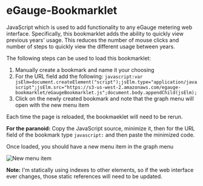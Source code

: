 # eGauge-Bookmarklet
JavaScript which is used to add functionality to any eGauge metering web interface. Specifically, this bookmarklet adds the ability to quickly view previous years' usage. This reduces the number of mouse clicks and number of steps to quickly view the different usage between years.

The following steps can be used to load this bookmarklet:
1. Manually create a bookmark and name it your choosing
2. For the URL field add the following: `javascript:var jsElm=document.createElement("script");jsElm.type="application/javascript";jsElm.src="https://s3-us-west-2.amazonaws.com/egauge-bookmarklet/eGaugeBookmarklet.js";document.body.appendChild(jsElm);`
3. Click on the newly created bookmark and note that the graph menu will open with the new menu item

Each time the page is reloaded, the bookmaeklet will need to be rerun.

**For the paranoid:** Copy the JavaScript source, minimize it, then for the URL field of the bookmark type `javascript:` and then paste the minimized code.

Once loaded, you should have a new menu item in the graph menu

![New menu item](https://s3-us-west-2.amazonaws.com/egauge-bookmarklet/new_menu_item.PNG)

**Note:** I'm statically using indexes to other elements, so if the web interface ever changes, those static references will need to be updated.




